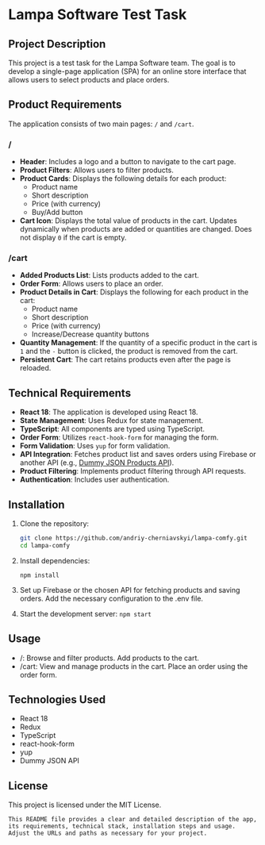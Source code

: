 # Lampa Software Test Task

## Project Description

This project is a test task for the Lampa Software team. The goal is to develop a single-page application
(SPA) for an online store interface that allows users to select products and place orders.

## Product Requirements

The application consists of two main pages: `/` and `/cart`.

### /

- **Header**: Includes a logo and a button to navigate to the cart page.
- **Product Filters**: Allows users to filter products.
- **Product Cards**: Displays the following details for each product:
  - Product name
  - Short description
  - Price (with currency)
  - Buy/Add button
- **Cart Icon**: Displays the total value of products in the cart. Updates dynamically when products are added
  or quantities are changed. Does not display `0` if the cart is empty.

### /cart

- **Added Products List**: Lists products added to the cart.
- **Order Form**: Allows users to place an order.
- **Product Details in Cart**: Displays the following for each product in the cart:
  - Product name
  - Short description
  - Price (with currency)
  - Increase/Decrease quantity buttons
- **Quantity Management**: If the quantity of a specific product in the cart is `1` and the `-` button is
  clicked, the product is removed from the cart.
- **Persistent Cart**: The cart retains products even after the page is reloaded.

## Technical Requirements

- **React 18**: The application is developed using React 18.
- **State Management**: Uses Redux for state management.
- **TypeScript**: All components are typed using TypeScript.
- **Order Form**: Utilizes `react-hook-form` for managing the form.
- **Form Validation**: Uses `yup` for form validation.
- **API Integration**: Fetches product list and saves orders using Firebase or another API (e.g.,
  [Dummy JSON Products API](https://dummyjson.com/docs/products)).
- **Product Filtering**: Implements product filtering through API requests.
- **Authentication**: Includes user authentication.

## Installation

1. Clone the repository:
   ```bash
   git clone https://github.com/andriy-cherniavskyi/lampa-comfy.git
   cd lampa-comfy
   ```
2. Install dependencies:

   `npm install`

3. Set up Firebase or the chosen API for fetching products and saving orders. Add the necessary configuration
   to the .env file.

4. Start the development server: `npm start`

## Usage

- /: Browse and filter products. Add products to the cart.
- /cart: View and manage products in the cart. Place an order using the order form.

## Technologies Used

- React 18
- Redux
- TypeScript
- react-hook-form
- yup
- Dummy JSON API

## License

This project is licensed under the MIT License.

```
This README file provides a clear and detailed description of the app, its requirements, technical stack, installation steps and usage. Adjust the URLs and paths as necessary for your project.
```
